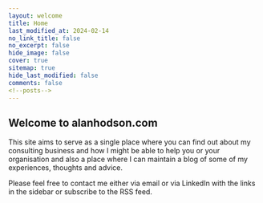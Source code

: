 ```yaml
---
layout: welcome
title: Home
last_modified_at: 2024-02-14
no_link_title: false 
no_excerpt: false 
hide_image: false
cover: true
sitemap: true
hide_last_modified: false
comments: false
<!--posts-->
---
```


## Welcome to alanhodson.com

This site aims to serve as a single place where you can find out about my consulting business and how I might be able to help you or your organisation and also a place where I can maintain a blog of some of my experiences, thoughts and advice.

Please feel free to contact me either via email or via LinkedIn with the links in the sidebar or subscribe to the RSS feed.


